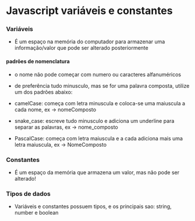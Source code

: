 # Javascript variáveis e constantes

### Variáveis

- É um espaço na memória do computador para armazenar uma informação/valor que pode ser alterado posteriormente

#### padrões de nomenclatura

- o nome não pode começar com numero ou caracteres alfanuméricos

- de preferência tudo minusculo, mas se for uma palavra composta, utilize um dos padrões abaixo:

- camelCase: começa com letra minuscula e coloca-se uma maiuscula a cada nome, ex -> nomeComposto

- snake_case: escreve tudo minusculo e adiciona um underline para separar as palavras, ex -> nome_composto

- PascalCase: começa com letra maiuscula e a cada adiciona mais uma letra maiuscula, ex -> NomeComposto

### Constantes

- É um espaço da memória que armazena um valor, mas não pode ser alterado!

### Tipos de dados

- Variáveis e constantes possuem tipos, e os principais sao: string, number e boolean


